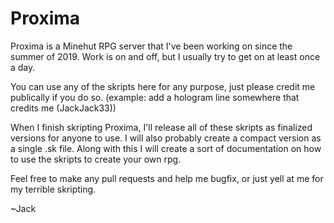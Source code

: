# Proxima
Proxima is a Minehut RPG server that I've been working on since the summer of 2019.
Work is on and off, but I usually try to get on at least once a day.

You can use any of the skripts here for any purpose, just please credit me publically
if you do so.
(example: add a hologram line somewhere that credits me (JackJack33))

When I finish skripting Proxima, I'll release all of these skripts as finalized versions for
anyone to use. I will also probably create a compact version as a single .sk file. Along with this I will
create a sort of documentation on how to use the skripts to create your own rpg.

Feel free to make any pull requests and help me bugfix, or just yell at me for my
terrible skripting.

~Jack
